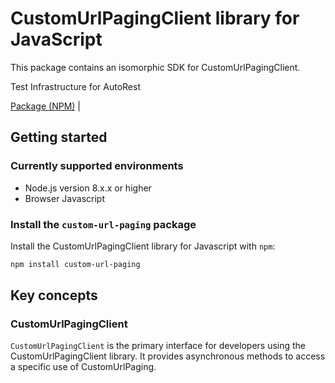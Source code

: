 # CustomUrlPagingClient library for JavaScript

This package contains an isomorphic SDK for CustomUrlPagingClient.

Test Infrastructure for AutoRest

[Package (NPM)](https://www.npmjs.com/package/custom-url-paging) |

## Getting started

### Currently supported environments

- Node.js version 8.x.x or higher
- Browser Javascript


### Install the `custom-url-paging` package

Install the CustomUrlPagingClient library for Javascript with `npm`:

```bash
npm install custom-url-paging
```


## Key concepts

### CustomUrlPagingClient

`CustomUrlPagingClient` is the primary interface for developers using the CustomUrlPagingClient library. It provides asynchronous methods to access a specific use of CustomUrlPaging.